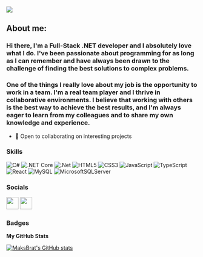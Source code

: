 ### ![](https://user-images.githubusercontent.com/18350557/176309783-0785949b-9127-417c-8b55-ab5a4333674e.gif)

About me:
--------------
### Hi there, I'm a Full-Stack .NET developer and I absolutely love what I do. I've been passionate about programming for as long as I can remember and have always been drawn to the challenge of finding the best solutions to complex problems. 

### One of the things I really love about my job is the opportunity to work in a team. I'm a real team player and I thrive in collaborative environments. I believe that working with others is the best way to achieve the best results, and I'm always eager to learn from my colleagues and to share my own knowledge and experience.

* 🤝 Open to collaborating on interesting projects

### Skills
![C#](https://img.shields.io/badge/c%23-%23239120.svg?style=for-the-badge&logo=c-sharp&logoColor=white)
![.NET Core](https://camo.githubusercontent.com/348ff6e3bd21bde5de65ded19d21d568c1cdabd9e63682b433deaa94e426d31f/68747470733a2f2f696d672e736869656c64732e696f2f62616467652f2e4e4554253230436f72652d3543324439313f7374796c653d666f722d7468652d6261646765266c6f676f3d2e6e6574266c6f676f436f6c6f723d7768697465)
![.Net](https://camo.githubusercontent.com/116f2dc5f0ad60ab1ba1c71b13575fb16fcdee224b11c4f9d69a090819849bea/68747470733a2f2f696d672e736869656c64732e696f2f62616467652f4153502e4e45542d6332303366633f7374796c653d666f722d7468652d6261646765266c6f676f3d6173702e6e6574266c6f676f436f6c6f723d7768697465)
![HTML5](https://img.shields.io/badge/html5-%23E34F26.svg?style=for-the-badge&logo=html5&logoColor=white)
![CSS3](https://img.shields.io/badge/css3-%231572B6.svg?style=for-the-badge&logo=css3&logoColor=white)
![JavaScript](https://img.shields.io/badge/JavaScript-F7DF1E?style=for-the-badge&logo=JavaScript&logoColor=white)
![TypeScript](https://img.shields.io/badge/typescript-%23007ACC.svg?style=for-the-badge&logo=typescript&logoColor=white)
![React](https://img.shields.io/badge/react-%2320232a.svg?style=for-the-badge&logo=react&logoColor=%2361DAFB)
![MySQL](https://img.shields.io/badge/mysql-%2300f.svg?style=for-the-badge&logo=mysql&logoColor=white)
![MicrosoftSQLServer](https://img.shields.io/badge/Microsoft%20SQL%20Server-CC2927?style=for-the-badge&logo=microsoft%20sql%20server&logoColor=white)

### Socials

<p align="left"> <a href="https://www.github.com/MaksBrat" target="_blank" rel="noreferrer">
  <a href="https://www.linkedin.com/in/maksym-bratus-b51389260/" target="_blank" rel="noreferrer"><img 
    src="https://raw.githubusercontent.com/danielcranney/readme-generator/main/public/icons/socials/linkedin.svg" width="32" height="32" /></a>
  <a href="https://t.me/mbmaksbrat"> <img src="https://upload.wikimedia.org/wikipedia/commons/thumb/8/82/Telegram_logo.svg/480px-Telegram_logo.svg.png"  width="32" height="32">  </a></p>

### Badges

<b>My GitHub Stats</b>

<a href="http://www.github.com/MaksBrat"><img src="https://github-readme-stats.vercel.app/api?username=MaksBrat&show_icons=true&hide=&count_private=true&title_color=0891b2&text_color=ffffff&icon_color=facc15&bg_color=1c1917&hide_border=true&show_icons=true" alt="MaksBrat's GitHub stats" /></a>
